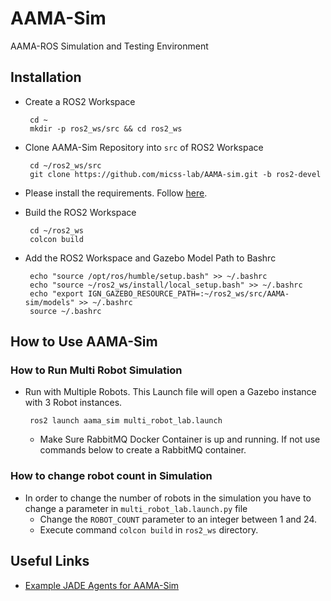 # AAMA-Sim

AAMA-ROS Simulation and Testing Environment

## Installation

- Create a ROS2 Workspace
  ```
   cd ~
   mkdir -p ros2_ws/src && cd ros2_ws
  ```

- Clone AAMA-Sim Repository into `src` of ROS2 Workspace
  ```
   cd ~/ros2_ws/src
   git clone https://github.com/micss-lab/AAMA-sim.git -b ros2-devel
  ```

- Please install the requirements. Follow [here](setup.md).


- Build the ROS2 Workspace
  ```
   cd ~/ros2_ws
   colcon build
  ```

- Add the ROS2 Workspace and Gazebo Model Path to Bashrc
  ```
   echo "source /opt/ros/humble/setup.bash" >> ~/.bashrc
   echo "source ~/ros2_ws/install/local_setup.bash" >> ~/.bashrc
   echo "export IGN_GAZEBO_RESOURCE_PATH=:~/ros2_ws/src/AAMA-sim/models" >> ~/.bashrc
   source ~/.bashrc
  ```

## How to Use AAMA-Sim

### How to Run Multi Robot Simulation

- Run with Multiple Robots. This Launch file will open a Gazebo instance with
  3 Robot instances.
  ```
   ros2 launch aama_sim multi_robot_lab.launch
  ```

    - Make Sure RabbitMQ Docker Container is up and running. If not use commands below to create a RabbitMQ container.

### How to change robot count in Simulation

- In order to change the number of robots in the simulation you have to change a parameter
  in `multi_robot_lab.launch.py` file
  - Change the `ROBOT_COUNT` parameter to an integer between 1 and 24.
  - Execute command `colcon build` in `ros2_ws` directory.



## Useful Links

- [Example JADE Agents for AAMA-Sim](https://github.com/micss-lab/AAMA-example-agents)